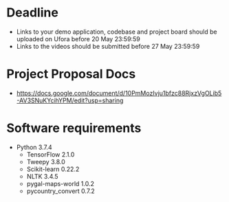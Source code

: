 # Deadline #
* Links to your demo application, codebase and project board should be uploaded on Ufora before 20 May 23:59:59
* Links to the videos should be submitted before 27 May 23:59:59

# Project Proposal Docs #
* https://docs.google.com/document/d/10PmMozIvju1bfzc88RjxzVgOLib5-AV3SNuKYcihYPM/edit?usp=sharing

# Software requirements
* Python 3.7.4
  * TensorFlow 2.1.0
  * Tweepy 3.8.0
  * Scikit-learn 0.22.2
  * NLTK 3.4.5
  * pygal-maps-world 1.0.2
  * pycountry_convert 0.7.2